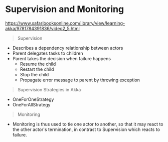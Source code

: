 # Supervision and Monitoring

https://www.safaribooksonline.com/library/view/learning-akka/9781784391836/video2_5.html

> Supervision

- Describes a dependency relationship between actors
- Parent delegates tasks to children
- Parent takes the decision when failure happens
  - Resume the child
  - Restart the child
  - Stop the child
  - Propagate error message to parent by throwing exception

> Supervision Strategies in Akka

- OneForOneStrategy
- OneForAllStrategy

> Monitoring

- Monitoring is thus used to tie one actor to another, so that it may react to the other actor's termination, in contrast to Supervision which reacts to failure.
